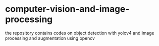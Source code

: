 # computer-vision-and-image-processing
the repository contains codes on object detection with yolov4 and image processing and augmentation using opencv 
